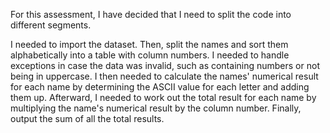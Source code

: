 For this assessment, I have decided that I need to split the code into different segments.

I needed to import the dataset.
Then, split the names and sort them alphabetically into a table with column numbers.
I needed to handle exceptions in case the data was invalid, such as containing numbers or not being in uppercase.
I then needed to calculate the names' numerical result for each name by determining the ASCII value for each letter and adding them up.
Afterward, I needed to work out the total result for each name by multiplying the name's numerical result by the column number.
Finally, output the sum of all the total results.
